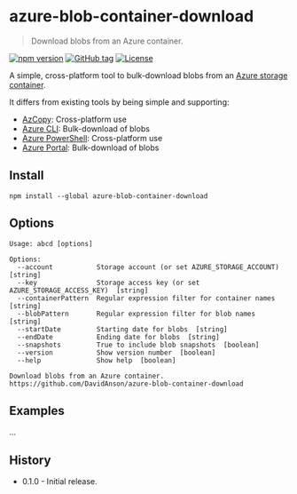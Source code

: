 # azure-blob-container-download

> Download blobs from an Azure container.

[![npm version][npm-image]][npm-url]
[![GitHub tag][github-tag-image]][github-tag-url]
[![License][license-image]][license-url]

A simple, cross-platform tool to bulk-download blobs from an [Azure storage container](https://azure.microsoft.com/en-us/documentation/services/storage/).

It differs from existing tools by being simple and supporting:

- [AzCopy](https://azure.microsoft.com/en-us/documentation/articles/storage-use-azcopy/): Cross-platform use
- [Azure CLI](https://azure.microsoft.com/en-us/documentation/articles/storage-azure-cli/): Bulk-download of blobs
- [Azure PowerShell](https://azure.microsoft.com/en-us/documentation/articles/storage-powershell-guide-full/): Cross-platform use
- [Azure Portal](https://azure.microsoft.com/en-us/features/azure-portal/): Bulk-download of blobs

## Install

```shell
npm install --global azure-blob-container-download
```

## Options

```text
Usage: abcd [options]

Options:
  --account           Storage account (or set AZURE_STORAGE_ACCOUNT)  [string]
  --key               Storage access key (or set AZURE_STORAGE_ACCESS_KEY)  [string]
  --containerPattern  Regular expression filter for container names  [string]
  --blobPattern       Regular expression filter for blob names  [string]
  --startDate         Starting date for blobs  [string]
  --endDate           Ending date for blobs  [string]
  --snapshots         True to include blob snapshots  [boolean]
  --version           Show version number  [boolean]
  --help              Show help  [boolean]

Download blobs from an Azure container.
https://github.com/DavidAnson/azure-blob-container-download
```

## Examples

...

## History

- 0.1.0 - Initial release.

[npm-image]: https://img.shields.io/npm/v/azure-blob-container-download.svg
[npm-url]: https://www.npmjs.com/package/azure-blob-container-download
[github-tag-image]: https://img.shields.io/github/tag/DavidAnson/azure-blob-container-download.svg
[github-tag-url]: https://github.com/DavidAnson/azure-blob-container-download
[license-image]: https://img.shields.io/npm/l/azure-blob-container-download.svg
[license-url]: https://opensource.org/licenses/MIT
